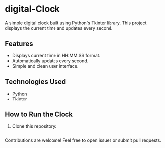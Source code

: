 # digital-Clock
A simple digital clock built using Python's Tkinter library. This project displays the current time and updates every second.

## Features
- Displays current time in HH:MM:SS format.
- Automatically updates every second.
- Simple and clean user interface.

## Technologies Used
- Python
- Tkinter

## How to Run the Clock
1. Clone this repository:
   ```bash https://github.com/Ayushj0704/digital-Clock/tree/main

Contributions are welcome! Feel free to open issues or submit pull requests.
